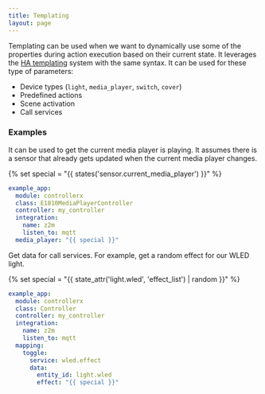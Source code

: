 ```yaml
---
title: Templating
layout: page
---
```


Templating can be used when we want to dynamically use some of the properties during action execution based on their current state. It leverages the [HA templating](https://www.home-assistant.io/docs/configuration/templating/) system with the same syntax. It can be used for these type of parameters:

- Device types (`light`, `media_player`, `switch`, `cover`)
- Predefined actions
- Scene activation
- Call services

### Examples

It can be used to get the current media player is playing. It assumes there is a sensor that already gets updated when the current media player changes.

{% set special = "{{ states('sensor.current_media_player') }}" %}

```yaml
example_app:
  module: controllerx
  class: E1810MediaPlayerController
  controller: my_controller
  integration:
    name: z2m
    listen_to: mqtt
  media_player: "{{ special }}"
```

Get data for call services. For example, get a random effect for our WLED light.

{% set special = "{{ state_attr('light.wled', 'effect_list') | random }}" %}

```yaml
example_app:
  module: controllerx
  class: Controller
  controller: my_controller
  integration:
    name: z2m
    listen_to: mqtt
  mapping:
    toggle:
      service: wled.effect
      data:
        entity_id: light.wled
        effect: "{{ special }}"
```
